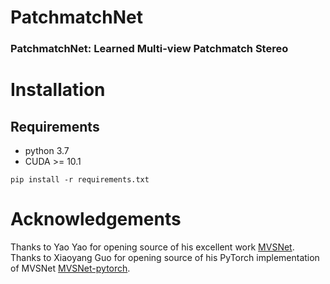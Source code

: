 # PatchmatchNet
### PatchmatchNet: Learned Multi-view Patchmatch Stereo

# Installation
## Requirements
* python 3.7
* CUDA >= 10.1

```
pip install -r requirements.txt
```

# Acknowledgements
Thanks to Yao Yao for opening source of his excellent work [MVSNet](https://github.com/YoYo000/MVSNet). Thanks to Xiaoyang Guo for opening source of his PyTorch implementation of MVSNet [MVSNet-pytorch](https://github.com/xy-guo/MVSNet_pytorch).

